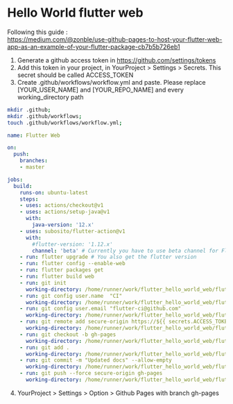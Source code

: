 # Hello World flutter web

Following this guide :<br/>
https://medium.com/@zonble/use-github-pages-to-host-your-flutter-web-app-as-an-example-of-your-flutter-package-cb7b5b726eb1

1. Generate a github access token in https://github.com/settings/tokens
2. Add this token in your project, in YourProject > Settings > Secrets. This secret should be called ACCESS_TOKEN
3. Create .github/workflows/workflow.yml and paste. Please replace [YOUR_USER_NAME] and [YOUR_REPO_NAME] and every working_directory path
```bash
mkdir .github;
mkdir .github/workflows;
touch .github/workflows/workflow.yml;
```
```yaml
name: Flutter Web

on:
  push:
    branches:
    - master

jobs:
  build:
    runs-on: ubuntu-latest 
    steps:
    - uses: actions/checkout@v1
    - uses: actions/setup-java@v1
      with:
        java-version: '12.x'
    - uses: subosito/flutter-action@v1
      with:
        #flutter-version: '1.12.x'
        channel: 'beta' # Currently you have to use beta channel for Flutter web.
    - run: flutter upgrade # You also get the flutter version
    - run: flutter config --enable-web
    - run: flutter packages get
    - run: flutter build web
    - run: git init
      working-directory: /home/runner/work/flutter_hello_world_web/flutter_hello_world_web
    - run: git config user.name  "CI"
      working-directory: /home/runner/work/flutter_hello_world_web/flutter_hello_world_web
    - run: git config user.email "flutter-ci@github.com"
      working-directory: /home/runner/work/flutter_hello_world_web/flutter_hello_world_web
    - run: git remote add secure-origin https://${{ secrets.ACCESS_TOKEN }}@github.com/dleurs/flutter_hello_world_web.git
      working-directory: /home/runner/work/flutter_hello_world_web/flutter_hello_world_web
    - run: git checkout -b gh-pages
      working-directory: /home/runner/work/flutter_hello_world_web/flutter_hello_world_web
    - run: git add .
      working-directory: /home/runner/work/flutter_hello_world_web/flutter_hello_world_web
    - run: git commit -m "Updated docs" --allow-empty
      working-directory: /home/runner/work/flutter_hello_world_web/flutter_hello_world_web
    - run: git push --force secure-origin gh-pages
      working-directory: /home/runner/work/flutter_hello_world_web/flutter_hello_world_web
```
4. YourProject > Settings > Option > Github Pages with branch gh-pages